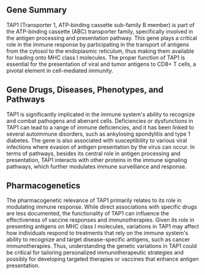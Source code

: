 ## Gene Summary
TAP1 (Transporter 1, ATP-binding cassette sub-family B member) is part of the ATP-binding cassette (ABC) transporter family, specifically involved in the antigen processing and presentation pathway. This gene plays a critical role in the immune response by participating in the transport of antigens from the cytosol to the endoplasmic reticulum, thus making them available for loading onto MHC class I molecules. The proper function of TAP1 is essential for the presentation of viral and tumor antigens to CD8+ T cells, a pivotal element in cell-mediated immunity.

## Gene Drugs, Diseases, Phenotypes, and Pathways
TAP1 is significantly implicated in the immune system's ability to recognize and combat pathogens and aberrant cells. Deficiencies or dysfunctions in TAP1 can lead to a range of immune deficiencies, and it has been linked to several autoimmune disorders, such as ankylosing spondylitis and type 1 diabetes. The gene is also associated with susceptibility to various viral infections where evasion of antigen presentation by the virus can occur. In terms of pathways, besides its central role in antigen processing and presentation, TAP1 interacts with other proteins in the immune signaling pathways, which further modulates immune surveillance and response.

## Pharmacogenetics
The pharmacogenetic relevance of TAP1 primarily relates to its role in modulating immune response. While direct associations with specific drugs are less documented, the functionality of TAP1 can influence the effectiveness of vaccine responses and immunotherapies. Given its role in presenting antigens on MHC class I molecules, variations in TAP1 may affect how individuals respond to treatments that rely on the immune system's ability to recognize and target disease-specific antigens, such as cancer immunotherapies. Thus, understanding the genetic variations in TAP1 could be critical for tailoring personalized immunotherapeutic strategies and possibly for developing targeted therapies or vaccines that enhance antigen presentation.
